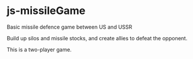# js-missileGame

Basic missile defence game between US and USSR

Build up silos and missile stocks, and create allies to defeat the opponent.

This is a two-player game.